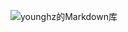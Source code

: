 ![younghz的Markdown库](https:://multimedia.nt.qq.com.cn/download?appid=1406&fileid=CgoyNTQyMDA5NTQ5EhTwxURKohP3k1YaSA481C8lFD_pTRjb6wIg_gooyPXOrqSAiANQgM6JHg&spec=0&rkey=CAISKKSBekjVG1fMxW0ynpNIaPb_2uTF6P8Si_C_ZkZL69tI_2o5fYj4yac "Markdown")